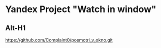 # Yandex Project "Watch in window"
Alt-H1
------

https://github.com/Complaint0/posmotri_v_okno.git
